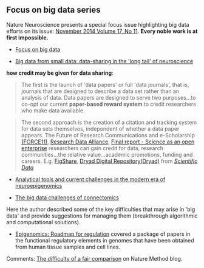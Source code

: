## Focus on big data series

Nature Neuroscience presents a special focus issue highlighting big data efforts on its issue: 
[November 2014 Volume 17, No 11](http://www.nature.com/neuro/focus/bigdata/index.html#rv). **Every noble work is at first impossible.**

+  [Focus on big data](http://www.nature.com/neuro/journal/v17/n11/full/nn.3856.html)

+  [Big data from small data: data-sharing in the 'long tail' of neuroscience](http://www.nature.com/neuro/journal/v17/n11/full/nn.3838.html#ref48)

**how credit may be given for data sharing**:

>The first is the launch of 'data papers' or full 'data journals', that is, journals that are designed to describe a data set rather than an analysis of data. 
Data papers are designed to serve two purposes...to co-opt our current **paper-based reward system** to credit researchers who make data available. 
 

>The second approach is the creation of a citation and tracking system for data sets themselves, independent of whether a data paper appears. 
The Future of Research Communications and e-Scholarship [(FORCE11)](https://www.force11.org/datacitation), 
[Research Data Alliance](https://rd-alliance.org/group/data-citation-wg.html), 
[Final report - Science as an open enterprise](https://royalsociety.org/policy/projects/science-public-enterprise/Report/)
researchers can gain credit for data, research communities...the relative value...academic promotions, funding and careers. E.g. [FigShare](http://figshare.com/), [Dryad Digital Repository(Dryad)](http://datadryad.org/pages/organization) from [*Scientific Data*](http://www.nature.com/sdata/about/supported-by)

+  [Analytical tools and current challenges in the modern era of neuroepigenomics](http://www.nature.com/neuro/journal/v17/n11/full/nn.3816.html)

+  [The big data challenges of connectomics](http://www.nature.com/neuro/journal/v17/n11/full/nn.3837.html)
 
 Here the author described some of the key difficulties that may arise in 'big data' and provide suggestions for managing them (breakthrough algorithmic and computational solutions).

+ [Epigenomics: Roadmap for regulation](http://www.nature.com/nature/journal/v518/n7539/full/518314a.html) covered a package of papers in the functional regulatory elements in genomes that have been obtained from human tissue samples and cell lines.

Comments:
[The difficulty of a fair comparison](http://www.nature.com/nmeth/journal/v12/n4/full/nmeth.3359.html) on Nature Method blog.
